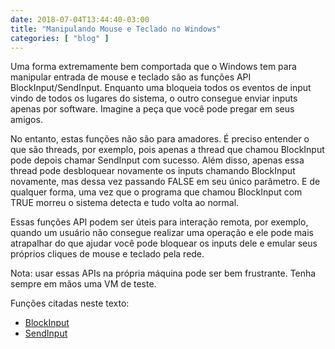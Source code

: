 ```yaml
---
date: 2018-07-04T13:44:40-03:00
title: "Manipulando Mouse e Teclado no Windows"
categories: [ "blog" ]
---
```

Uma forma extremamente bem comportada que o Windows tem para manipular entrada de mouse e teclado são as funções API BlockInput/SendInput. Enquanto uma bloqueia todos os eventos de input vindo de todos os lugares do sistema, o outro consegue enviar inputs apenas por software. Imagine a peça que você pode pregar em seus amigos.

No entanto, estas funções não são para amadores. É preciso entender o que são threads, por exemplo, pois apenas a thread que chamou BlockInput pode depois chamar SendInput com sucesso. Além disso, apenas essa thread pode desbloquear novamente os inputs chamando BlockInput novamente, mas dessa vez passando FALSE em seu único parâmetro. E de qualquer forma, uma vez que o programa que chamou BlockInput com TRUE morreu o sistema detecta e tudo volta ao normal.

Essas funções API podem ser úteis para interação remota, por exemplo, quando um usuário não consegue realizar uma operação e ele pode mais atrapalhar do que ajudar você pode bloquear os inputs dele e emular seus próprios cliques de mouse e teclado pela rede.

Nota: usar essas APIs na própria máquina pode ser bem frustrante. Tenha sempre em mãos uma VM de teste.

Funções citadas neste texto:

 - [BlockInput](https://msdn.microsoft.com/en-us/library/windows/desktop/ms646290(v=vs.85).aspx)
 - [SendInput](https://msdn.microsoft.com/en-us/library/windows/desktop/ms646310(v=vs.85).aspx)

